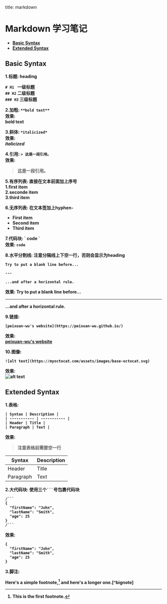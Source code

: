 title: markdown
# <b>Markdown 学习笔记<b><!-- omit in toc -->
- [Basic Syntax](#basic-syntax)
- [Extended Syntax](#extended-syntax)

## Basic Syntax

**1.标题**: heading

`# H1 `  一级标题  
`## H2`  二级标题  
`### H3` 三级标题  

**2.加粗**: `**bold text**`  
效果:  
**bold text**

**3.斜体**: `*italicized*`  
效果:  
*italicized*

**4.引用**: `> 这是一段引用。`  
效果:  
>这是一段引用。

**5.有序列表**:  直接在文本前面加上序号  
1.first item  
2.seconde item  
3.third item  

**6.无序列表**: 在文本签加上hyphen`-`  
- First item  
- Second item  
- Third item  

**7.代码块**: \` code \`  
效果: `code`

**8.水平分割线**: 注意分隔线上下空一行，否则会显示为heading
```
Try to put a blank line before...

---

...and after a horizontal rule.
```  
效果:
Try to put a blank line before...

---

...and after a horizontal rule.

**9.链接**:
```
[peixuan-wu's website](https://peixuan-wu.github.io/)
```  
效果:  
[peixuan-wu's website](https://peixuan-wu.github.io/)

**10.图像**:
```
![alt text](https://myoctocat.com/assets/images/base-octocat.svg)
```
效果:  
![alt text](https://myoctocat.com/assets/images/base-octocat.svg)

## Extended Syntax

**1.表格**: 
```
| Syntax | Description |
| ----------- | ----------- |
| Header | Title |
| Paragraph | Text |
```  
效果:  
>注意表格前需要空一行

| Syntax | Description |
| ----------- | ----------- |
| Header | Title |
| Paragraph | Text |

**2.大代码块**:  使用三个` ``` `号包裹代码块
```
/```
{
  "firstName": "John",
  "lastName": "Smith",
  "age": 25
}
/```
```  
效果:  
```
{
  "firstName": "John",
  "lastName": "Smith",
  "age": 25
}
```

**3.脚注**:

Here's a simple footnote,[^1] and here's a longer one.[^bignote]

[^1]: This is the first footnote.











